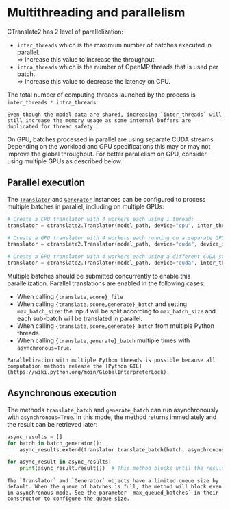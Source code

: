 # Multithreading and parallelism

CTranslate2 has 2 level of parallelization:

* `inter_threads` which is the maximum number of batches executed in parallel.<br/>=> Increase this value to increase the throughput.
* `intra_threads` which is the number of OpenMP threads that is used per batch.<br/>=> Increase this value to decrease the latency on CPU.

The total number of computing threads launched by the process is `inter_threads * intra_threads`.

```{note}
Even though the model data are shared, increasing `inter_threads` will still increase the memory usage as some internal buffers are duplicated for thread safety.
```

On GPU, batches processed in parallel are using separate CUDA streams. Depending on the workload and GPU specifications this may or may not improve the global throughput. For better parallelism on GPU, consider using multiple GPUs as described below.

## Parallel execution

The [`Translator`](python/ctranslate2.Translator.rst) and [`Generator`](python/ctranslate2.Generator.rst) instances can be configured to process multiple batches in parallel, including on multiple GPUs:

```python
# Create a CPU translator with 4 workers each using 1 thread:
translator = ctranslate2.Translator(model_path, device="cpu", inter_threads=4, intra_threads=1)

# Create a GPU translator with 4 workers each running on a separate GPU:
translator = ctranslate2.Translator(model_path, device="cuda", device_index=[0, 1, 2, 3])

# Create a GPU translator with 4 workers each using a different CUDA stream:
translator = ctranslate2.Translator(model_path, device="cuda", inter_threads=4)
```

Multiple batches should be submitted concurrently to enable this parallelization. Parallel translations are enabled in the following cases:

* When calling `{translate,score}_file`
* When calling `{translate,score,generate}_batch` and setting `max_batch_size`: the input will be split according to `max_batch_size` and each sub-batch will be translated in parallel.
* When calling `{translate,score,generate}_batch` from multiple Python threads.
* When calling `{translate,generate}_batch` multiple times with `asynchronous=True`.

```{note}
Parallelization with multiple Python threads is possible because all computation methods release the [Python GIL](https://wiki.python.org/moin/GlobalInterpreterLock).
```

## Asynchronous execution

The methods `translate_batch` and `generate_batch` can run asynchronously with `asynchronous=True`. In this mode, the method returns immediately and the result can be retrieved later:

```python
async_results = []
for batch in batch_generator():
    async_results.extend(translator.translate_batch(batch, asynchronous=True))

for async_result in async_results:
    print(async_result.result())  # This method blocks until the result is available.
```

```{attention}
The `Translator` and `Generator` objects have a limited queue size by default. When the queue of batches is full, the method will block even in asynchronous mode. See the parameter `max_queued_batches` in their constructor to configure the queue size.
```
